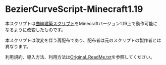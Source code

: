 # BezierCurveScript-Minecraft1.19
 
本スクリプトは[曲線建築スクリプト](https://www.nicovideo.jp/watch/sm31993546)をMinecraftバージョン1.19上で動作可能になるように改変したものです。

本スクリプトは改変を伴う再配布であり、配布者は元のスクリプトの製作者とは異なります。

利用規約、導入方法、利用方法は[Original_ReadMe.txt](./Original_ReadMe.txt)を参照してください。
